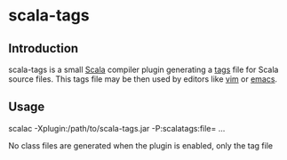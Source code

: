 scala-tags
==========

Introduction
------------

scala-tags is a small [Scala][1] compiler plugin generating a [tags][2] file for Scala source files.
This tags file may be then used by editors like [vim][3] or [emacs][4].

Usage
-----

scalac -Xplugin:/path/to/scala-tags.jar -P:scalatags:file=<tag-file> ...

No class files are generated when the plugin is enabled, only the tag file

[1]: http://www.scala-lang.org
[2]: http://ctags.sourceforge.net/
[3]: http://www.vim.org/
[4]: http://www.gnu.org/software/emacs/
